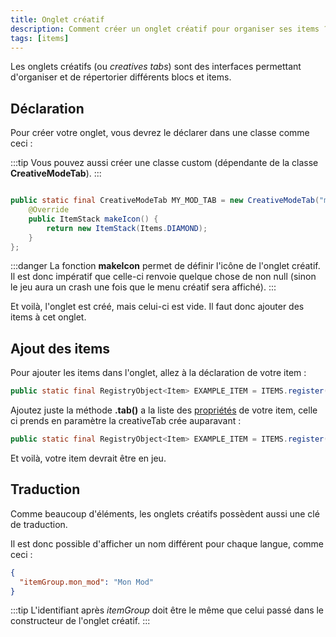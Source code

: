 ```yaml
---
title: Onglet créatif
description: Comment créer un onglet créatif pour organiser ses items ?
tags: [items]
---
```


Les onglets créatifs (ou _creatives tabs_) sont des interfaces permettant d'organiser et de répertorier différents blocs et items.

## Déclaration

Pour créer votre onglet, vous devrez le déclarer dans une classe comme ceci :

:::tip
Vous pouvez aussi créer une classe custom (dépendante de la classe **CreativeModeTab**).
:::

```java

public static final CreativeModeTab MY_MOD_TAB = new CreativeModeTab("mon_mod") {
    @Override
    public ItemStack makeIcon() {
        return new ItemStack(Items.DIAMOND);
    }
};

```

:::danger
La fonction **makeIcon** permet de définir l'icône de l'onglet créatif. Il est donc impératif que celle-ci renvoie quelque chose de non null (sinon le jeu aura un crash une fois que le menu créatif sera affiché).
:::

Et voilà, l'onglet est créé, mais celui-ci est vide. Il faut donc ajouter des items à cet onglet.

## Ajout des items

Pour ajouter les items dans l'onglet, allez à la déclaration de votre item :

```java
public static final RegistryObject<Item> EXAMPLE_ITEM = ITEMS.register("exemple_item", () -> new Item(new Item.Properties()));
```

Ajoutez juste la méthode **.tab()** a la liste des [propriétés](https://forge-doc.lesmoddeursfrancais.com/docs/items/properties) de votre item, celle ci prends en paramètre la creativeTab crée auparavant :

```java
public static final RegistryObject<Item> EXAMPLE_ITEM = ITEMS.register("exemple_item", () -> new Item(new Item.Properties().tab(VotreClasse.MY_MOD_TAB)));
```

Et voilà, votre item devrait être en jeu.

## Traduction

Comme beaucoup d'éléments, les onglets créatifs possèdent aussi une clé de traduction.

Il est donc possible d'afficher un nom différent pour chaque langue, comme ceci :

```json
{
  "itemGroup.mon_mod": "Mon Mod"
}
```

:::tip
L'identifiant après _itemGroup_ doit être le même que celui passé dans le constructeur de l'onglet créatif.
:::